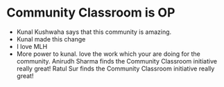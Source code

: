 # Community Classroom is OP

- Kunal Kushwaha says that this community is amazing.
- Kunal made this change
- I love MLH
- More power to kunal. love the work which your are doing for the community.
Anirudh Sharma finds the Community Classroom initiative really great!
Ratul Sur finds the Community Classroom initiative really great!
